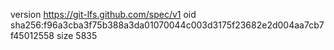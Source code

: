 version https://git-lfs.github.com/spec/v1
oid sha256:f96a3cba3f75b388a3da01070044c003d3175f23682e2d004aa7cb7f45012558
size 5835
